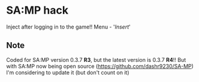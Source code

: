 # SA:MP hack
Inject after logging in to the game!!
Menu - '_Insert_'

## Note
Coded for SA:MP version 0.3.7 **R3**, but the latest version is 0.3.7 **R4**!!
But with SA:MP now being open source (https://github.com/dashr9230/SA-MP) I'm considering to update it (but don't count on it)
